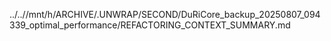 ../..//mnt/h/ARCHIVE/.UNWRAP/SECOND/DuRiCore_backup_20250807_094339_optimal_performance/REFACTORING_CONTEXT_SUMMARY.md